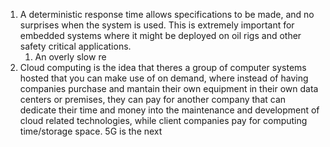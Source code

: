1. A deterministic  response time allows specifications to be made, and no surprises when the system is used. This is extremely important for embedded systems where it might be deployed on oil rigs and other safety critical applications.
   1. An overly slow re
2. Cloud computing is the idea that theres a group of computer systems hosted that you can make use of on demand, where instead of having companies purchase and mantain their own equipment in their own data centers or premises, they can pay for another company that can dedicate their time and money into the maintenance and development of cloud related technologies, while client companies pay for computing time/storage space.
5G is the next 

